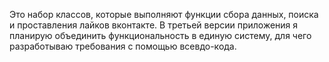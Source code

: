 Это набор классов, которые выполняют функции сбора данных, поиска и проставления лайков вконтакте. В третьей версии приложения я планирую объединить функциональность в единую систему, для чего разработываю требования с помощью всевдо-кода.
